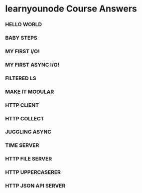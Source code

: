 # learnyounode Course Answers

### HELLO WORLD

### BABY STEPS

### MY FIRST I/O!

### MY FIRST ASYNC I/O!

### FILTERED LS

### MAKE IT MODULAR

### HTTP CLIENT

### HTTP COLLECT

### JUGGLING ASYNC

### TIME SERVER

### HTTP FILE SERVER

### HTTP UPPERCASERER

### HTTP JSON API SERVER